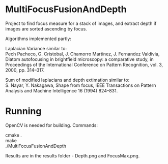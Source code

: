 # MultiFocusFusionAndDepth
Project to find focus measure for a stack of images, and extract depth if images are sorted ascending by focus.

Algorithms implemented partly:

Laplacian Variance similar to:  
Pech Pacheco, G. Cristobal, J. Chamorro Martinez, J. Fernandez Valdivia, Diatom autofocusing in brightfield microscopy: a comparative study, in Proceedings of the International Conference on Pattern Recognition, vol. 3, 2000, pp. 314–317.

Sum of modified laplacians and depth extimation similar to:  
S. Nayar, Y. Nakagawa, Shape from focus, IEEE Transactions on Pattern Analysis and Machine Intelligence 16 (1994) 824–831.

# Running
OpenCV is needed for building. Commands:

cmake .  
make  
./MultiFocusFusionAndDepth

Results are in the results folder - Depth.png and FocusMax.png.
